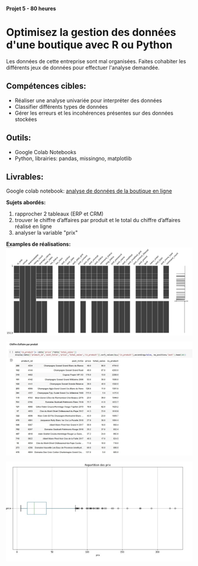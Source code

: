 
**Projet 5 - 80 heures** 

# Optimisez la gestion des données d'une boutique avec R ou Python

Les données de cette entreprise sont mal organisées. Faites cohabiter les différents jeux de données pour effectuer l'analyse demandée. 

## Compétences cibles:

 - Réaliser une analyse univariée pour interpréter des données
 - Classifier différents types de données 
 - Gérer les erreurs et les  incohérences présentes sur des données stockées

## Outils:

 - Google Colab Notebooks 
 - Python, librairies: pandas, missingno,  matplotlib

## Livrables:

Google colab notebook: [analyse de données de la boutique en ligne](https://github.com/piplagrivka/openclassrooms/blob/main/Projets/Projet05/Gerasimova_Anna_notebook_2_corrig%C3%A9_projet05_19022023.ipynb)

**Sujets abordés:**
1.  rapprocher 2 tableaux (ERP et CRM)
2.  trouver le chiffre d’affaires par produit et le total du chiffre d’affaires réalisé en ligne
3.  analyser la variable "prix"

**Examples de réalisations:**
![1](https://github.com/piplagrivka/openclassrooms/blob/main/Projets/Projet05/images/1-1.jpg)

![2](https://github.com/piplagrivka/openclassrooms/blob/main/Projets/Projet05/images/2-1.jpg)

![3](https://github.com/piplagrivka/openclassrooms/blob/main/Projets/Projet05/images/3-1.jpg)
